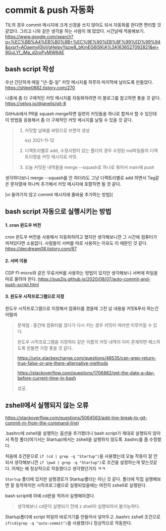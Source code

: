 # commit & push 자동화

TIL의 경우 commit 메시지에 크게 신경을 쓰지 않아도 되서 자동화를 한다면 편리할 것 같았다. 그리고 나와 같은 생각을 하는 사람이 꽤 많았다. 시간날때 적용해보기. https://www.google.com/search?q=%EC%BB%A4%EB%B0%8B+%EC%9E%90%EB%8F%99%ED%99%94&sxsrf=AOaemvI0loVgHelpvYazw8_bKmEG6ISKiA%3A1636527092821&ei=9GuLYf_iMa_d2roPyMiW6AE



## bash script 작성

우선 간단하게 매일 "년-월-일" 커밋 메시지를 하루의 마지막에 날리도록 만들었다. https://shlee0882.tistory.com/270

나중에 좀 더 구체적인 커밋 메시지를 자동화하려면 이 블로그를 참고하면 좋을 것 같다. https://velog.io/@janeljs/git-8

GitHub에서 PR을 squash merge하면 일련의 커밋들을 하나로 합쳐서 할 수 있던데 이 방법을 응용해서 좀 더 구체적인 커밋 메시지를 날릴 수 있을 것 같다.

> 1. 커밋할 날짜를 바탕으로 브랜치 생성
>
>    ex) 2021-11-12
>
> 2. 디렉토리별로 add, 수정사항이 있는 폴더의 경우 수정된 md파일들의 디렉토리명을 커밋 메시지로 커밋.
>
> 3. 오늘 커밋된 내역들을 merge --squash로 하나로 묶어서 main에 push

생각하다보니 merge --squash를 안 하더라도 그냥 디렉토리별로 add 하면서 Tag같은 문자열에 하나씩 추가해서 커밋 메시지에 포함하면 될 것 같다.

[vi 들어가지 않고 commit 메시지에 줄바꿈 추가하는 방법](



## bash script 자동으로 실행시키는 방법

#### 1. cron 윈도우 버전

cron 윈도우 버전을 사용해서 자동화하려고 했지만 생각해보니깐 그 시간에 컴퓨터가 꺼져있다면 소용없다. 사람들이 서버를 따로 사용하는 이유도 이 때문인 것 같다. https://decdream08.tistory.com/67

#### 2. 서버 이용

CDP f1-micro와 같은 무료서버를 사용하는 방법이 있지만 생각해보니 서버에 파일을 따로 올려야 한다. https://sup2is.github.io/2020/08/07/auto-commit-and-push-script.html

#### 3. 윈도우 시작프로그램으로 지정

윈도우 시작프로그램으로 지정해서 컴퓨터를 켰을때 그전 날 내용을 커밋&푸쉬 하는건 어떨까

> 문제점 : 중간에 컴퓨터를 껐다가 다시 키는 경우 커밋이 여러번 이루어질 수 있다.
>
> 윈도우 시작프로그램을 지정하되 같은 이름의 커밋 내역이 이미 존재하면 패스하도록 만들면 가장 좋을 것 같다.
>
> https://unix.stackexchange.com/questions/48535/can-grep-return-true-false-or-are-there-alternative-methods
>
> https://stackoverflow.com/questions/1706882/get-the-date-a-day-before-current-time-in-bash
>
> 성공.



## zshell에서 실행되지 않는 오류

https://stackoverflow.com/questions/5064563/add-line-break-to-git-commit-m-from-the-command-line)

.bashrc에 zshell을 실행하는 옵션을 추가했더니 bash script가 제대로 실행되지 않아서 특정 폴더(여기서는 Startup)에서는 zshell을 실행하지 않도록 .bashrc를 좀 수정했다.

처음에 조건문으로 `if (cd | grep -q "Startup")`을 사용했는데 오늘 작동이 잘 안되서 생각해보니깐 `if (pwd | grep -q "Startup")`로 조건을 설정하는게 맞는것같다. 어제는 왜 정상적으로 작동했다고 생각했던거지 ㅋㅋ

`Startup` 폴더에 있지만 실행경로가 Startup폴더는 아닌 것 같다. 폴더에 직접 실행해보면 잘 동작하지만 시작프로그램으로 실행되었을때는 여전히 zshell로 실행된다.

bash script에 아예 cd문을 적어서 실행해야겠다.

> 생각해보니 cd문이 실행되기 전에 z shell이 실행되어서 불가능하다.

Startup폴더에 script 파일의 바로가기를 만들어서 넣어두고 .bashrc zshell 조건으로 `if(cd|grep -q "auto-commit")`을 사용했더니 정상적으로 작동한다.